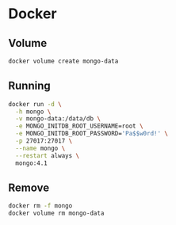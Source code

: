 # Docker

## Volume

```sh
docker volume create mongo-data
```

## Running

```sh
docker run -d \
  -h mongo \
  -v mongo-data:/data/db \
  -e MONGO_INITDB_ROOT_USERNAME=root \
  -e MONGO_INITDB_ROOT_PASSWORD='Pa$$w0rd!' \
  -p 27017:27017 \
  --name mongo \
  --restart always \
  mongo:4.1
```

## Remove

```sh
docker rm -f mongo
docker volume rm mongo-data
```
